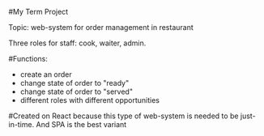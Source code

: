 #My Term Project

Topic: web-system for order management in restaurant

Three roles for staff: cook, waiter, admin.

#Functions:
- create an order
- change state of order to "ready"
- change state of order to "served"
- different roles with different opportunities

#Created on React because this type of web-system is needed to be just-in-time. And SPA is the best variant

